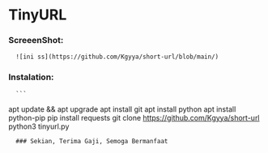 # TinyURL
  ### ScreeenShot:
      ![ini ss](https://github.com/Kgyya/short-url/blob/main/)
  ### Instalation:
      ```
apt update && apt upgrade
apt install git
apt install python
apt install python-pip
pip install requests
git clone https://github.com/Kgyya/short-url
python3 tinyurl.py
```
  ### Sekian, Terima Gaji, Semoga Bermanfaat
